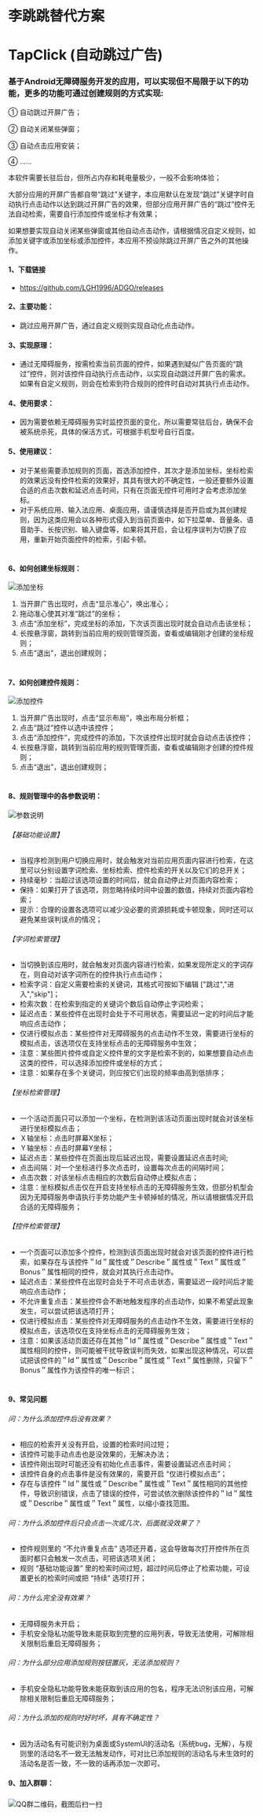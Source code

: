 # 李跳跳替代方案




# TapClick (自动跳过广告)

### 基于Android无障碍服务开发的应用，可以实现但不局限于以下的功能，更多的功能可通过创建规则的方式实现:

① 自动跳过开屏广告；

② 自动关闭某些弹窗；

③ 自动点击应用安装；

④ ......

本软件需要长驻后台，但所占内存和耗电量极少，一般不会影响体验；

大部分应用的开屏广告都自带“跳过”关键字，本应用默认在发现“跳过”关键字时自动执行点击动作以达到跳过开屏广告的效果，但部分应用开屏广告的“跳过”控件无法自动检索，需要自行添加控件或坐标才有效果；

如果想要实现自动关闭某些弹窗或其他自动点击动作，请根据情况自定义规则，如添加关键字或添加坐标或添加控件，本应用不预设除跳过开屏广告之外的其他操作。
#### 1、下载链接
* https://github.com/LGH1996/ADGO/releases

#### 2、主要功能：
* 跳过应用开屏广告，通过自定义规则实现自动化点击动作。

#### 3、实现原理：
* 通过无障碍服务，按需检索当前页面的控件，如果遇到疑似广告页面的“跳过”控件，则对该控件自动执行点击动作，以实现自动跳过开屏广告的需求。如果有自定义规则，则会在检索到符合规则的控件时自动对其执行点击动作。

#### 4、使用要求：
* 因为需要依赖无障碍服务实时监控页面的变化，所以需要常驻后台，确保不会被系统杀死，具体的保活方式，可根据手机型号自行百度。

#### 5、使用建议：
* 对于某些需要添加规则的页面，首选添加控件，其次才是添加坐标，坐标检索的效果远没有控件检索的效果好，其具有很大的不确定性，一般还要额外设置合适的点击次数和延迟点击时间，只有在页面无控件可用时才会考虑添加坐标。
* 对于系统应用、输入法应用、桌面应用，请谨慎选择是否开启或为其创建规则，因为这类应用会以各种形式侵入到当前页面中，如下拉菜单、音量条、语音助手、长按识别、输入键盘等，如果将其开启，会让程序误判为切换了应用，重新开始页面控件的检索，引起卡顿。

#
#### 6、如何创建坐标规则：
![添加坐标](https://gitee.com/lingh1996/ADGO/raw/master/coordinateAddMin.jpg "coordinateAddMin.jpg")
1) 当开屏广告出现时，点击“显示准心”，唤出准心；
2) 拖动准心使其对准“跳过”的坐标；
3) 点击“添加坐标”，完成坐标的添加，下次该页面出现时就会自动点击该坐标；
4) 长按悬浮窗，跳转到当前应用的规则管理页面，查看或编辑刚才创建的坐标规则；
5) 点击“退出”，退出创建规则；

#
#### 7、如何创建控件规则：
![添加控件](https://gitee.com/lingh1996/ADGO/raw/master/widgetAddMin.jpg "widgetAddMin.jpg")
1) 当开屏广告出现时，点击“显示布局”，唤出布局分析框；
2) 点击“跳过”控件以选中该控件；
3) 点击“添加控件”，完成控件的添加，下次该控件出现时就会自动点击该控件；
4) 长按悬浮窗，跳转到当前应用的规则管理页面，查看或编辑刚才创建的控件规则；
5) 点击“退出”，退出创建规则；

#
#### 8、规则管理中的各参数说明：
![参数说明](https://gitee.com/lingh1996/ADGO/raw/master/regularEditMin.jpg "regularEditMin.jpg")

###### 【基础功能设置】
* 当程序检测到用户切换应用时，就会触发对当前应用页面内容进行检索，在这里可以分别设置字词检索、坐标检索、控件检索的开关以及它们的总开关；
* 持续毫秒：当超过该选项设置的时间后，就会自动停止对页面内容检索；
* 保持：如果打开了该选项，则忽略持续时间中设置的数值，持续对页面内容检索；
* 提示：合理的设置各选项可以减少没必要的资源损耗或卡顿现象，同时还可以避免某些误判误点的情况；

###### 【字词检索管理】
* 当切换到该应用时，就会触发对页面内容进行检索，如果发现所定义的字词存在，则自动对该字词所在的控件执行点击动作；
* 检索字词：自定义需要检索的关键词，其格式可按如下编辑 ["跳过","进入","skip"]；
* 检索次数：在检索到指定的关键词个数后自动停止字词检索；
* 延迟点击：某些控件在出现时会处于不可用状态，需要延迟一定的时间后才能响应点击动作；
* 仅进行模拟点击：某些控件对无障碍服务的点击动作不生效，需要进行坐标的模拟点击，该选项仅在支持坐标点击的无障碍服务中生效；
* 注意：某些图片控件或自定义控件里的文字是检索不到的，如果想要自动点击这类的控件，可以选择添加控件或坐标的方式；
* 注意：如果存在多个关键词，则应按它们出现的频率由高到低排序；

###### 【坐标检索管理】
* 一个活动页面只可以添加一个坐标，在检测到该活动页面出现时就会对该坐标进行坐标模拟点击；
* Ｘ轴坐标：点击时屏幕X坐标；
* Ｙ轴坐标：点击时屏幕Y坐标；
* 延迟点击：某些控件在页面出现后延迟出现，需要设置延迟点击时间;
* 点击间隔：对一个坐标进行多次点击时，设置每次点击的间隔时间；
* 点击次数：对该坐标点击相应的次数后自动停止模拟点击；
* 注意：坐标模拟点击仅在开启支持坐标点击的无障碍服务生效，但部分机型会因为无障碍服务申请执行手势功能产生卡顿掉帧的情况，所以请根据情况开启合适的无障碍服务；

###### 【控件检索管理】
* 一个页面可以添加多个控件，检测到该页面出现时就会对该页面的控件进行检索，如果存在与该控件＂Id＂属性或＂Describe＂属性或＂Text＂属性或＂Bonus＂属性相同的控件，就会对其执行点击动作。
* 延迟点击：某些控件在出现时会处于不可点击状态，需要延迟一段时间后才能响应点击动作；
* 不允许重复点击：某些控件会不断地触发程序的点击动作，如果不希望此现象发生，可以尝试把该选项打开；
* 仅进行模拟点击：某些控件对无障碍服务的点击动作不生效，需要进行坐标的模拟点击，该选项仅在支持坐标点击的无障碍服务生效；
* 注意：如果该活动页面还存在其他＂Id＂属性或＂Describe＂属性或＂Text＂属性相同的控件，则可能被干扰导致误判而失效，如果出现这种情况，可以尝试把该控件的＂Id＂属性或＂Describe＂属性或＂Text＂属性删除，只留下＂Bonus＂属性作为该控件的唯一标识；

#
#### 9、常见问题

###### 问：为什么添加控件后没有效果？
* 相应的检索开关没有开启，设置的检索时间过短；
* 该控件可能手动点击也是没效果的，无解决办法；
* 该控件刚出现时可能还没有初始化点击事件，需要设置延迟点击时间；
* 该控件自身的点击事件是没有效果的，需要开启 “仅进行模拟点击”；
* 存在与该控件＂Id＂属性或＂Describe＂属性或＂Text＂属性相同的其他控件，导致识别错误，点击了错误的控件，可尝试依次删除该控件的＂Id＂属性或＂Describe＂属性或＂Text＂属性，以缩小查找范围。

###### 问：为什么添加控件后只会点击一次或几次，后面就没效果了？
* 控件规则里的 “不允许重复点击” 选项还开着，这会导致每次打开控件所在页面时都只会触发一次点击，可把该选项关闭；
* 规则 “基础功能设置” 里的检索时间过短，超过时间后停止了检索功能，可设置更长的检索时间或把 “持续” 选项打开；

###### 问：为什么完全没有效果？
* 无障碍服务未开启；
* 手机安全隐私功能导致未能获取到完整的应用列表，导致无法使用，可解除相关限制后重启无障碍服务；

###### 问：为什么部分应用添加规则按钮置灰，无法添加规则？
* 手机安全隐私功能导致未能获取到该应用的包名，程序无法识别该应用，可解除相关限制后重启无障碍服务；

###### 问：为什么添加的规则时好时坏，具有不确定性？
* 因为活动名有可能识别为桌面或SystemUI的活动名（系统bug，无解），与规则里的活动名不一致无法触发动作，可对比已添加规则的活动名与未生效时的活动名是否一致，不一致的话再添加一次即可。

#### 9、加入群聊：
#####
![QQ群二维码，截图后扫一扫](https://gitee.com/lingh1996/ADGO/raw/master/groupChat.jpg "groupChat.jpg")

